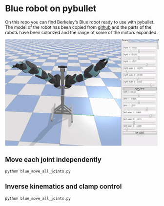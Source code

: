 # Blue robot on pybullet

On this repo you can find Berkeley's Blue robot ready to use with pybullet. The model of the robot
has been copied from [github](https://github.com/berkeleyopenarms/blue_core) and the parts of the
robots have been colorized and the range of some of the motors expanded.

![Blue gif](blue.gif)

## Move each joint independently

```bash
python blue_move_all_joints.py
```

## Inverse kinematics and clamp control

```bash
python blue_move_all_joints.py
```
